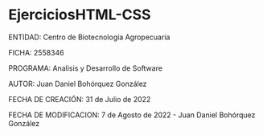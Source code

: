 # EjerciciosHTML-CSS

ENTIDAD: Centro de Biotecnología Agropecuaria

FICHA: 2558346

PROGRAMA: Analisis y Desarrollo de Software

AUTOR: Juan Daniel Bohórquez González

FECHA DE CREACIÓN: 31 de Julio de 2022

FECHA DE MODIFICACION: 7 de Agosto de 2022 - Juan Daniel Bohórquez González
